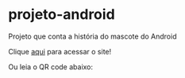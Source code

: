 # projeto-android
Projeto que conta a história do mascote do Android

Clique <a href="https://leopinheirosilva.github.io/projeto-android/">aqui</a> para acessar o site!

Ou leia o QR code abaixo:

